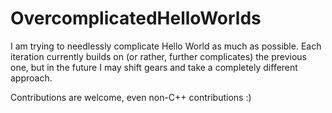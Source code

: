 # OvercomplicatedHelloWorlds
I am trying to needlessly complicate Hello World as much as possible. Each iteration currently builds on (or rather, further complicates) the previous one, but in the future I may shift gears and take a completely different approach.

Contributions are welcome, even non-C++ contributions :)